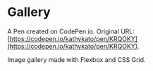 # Gallery

A Pen created on CodePen.io. Original URL: [https://codepen.io/kathykato/pen/KRQOKY](https://codepen.io/kathykato/pen/KRQOKY).

Image gallery made with Flexbox and CSS Grid.

